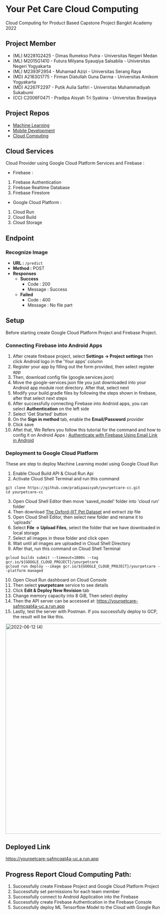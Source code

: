 # Your Pet Care Cloud Computing

Cloud Computing for Product Based Capstone Project Bangkit Academy 2022

## Project Member
* (ML) M2281G2425 - Dimas Rumekso Putra - Universitas Negeri Medan
* (ML) M2015G1410 - Futura Milyana Syauqiya Salsabila - Universitas Negeri Yogyakarta
* (ML) M2393F2954 - Muhamad Azizi - Universitas Serang Raya
* (MD) A2183G1775 - Firman Diatullah Guna Darma - Universitas Amikom Yogyakarta
* (MD) A2267F2297 - Putik Aulia Safitri - Universitas Muhammadiyah Sukabumi
* (CC) C2006F0471 - Pradipa Aisyah Tri Syakina - Universitas Brawijaya

## Project Repos
* [Machine Learning](https://github.com/memelabela/yourpetcare-ml)
* [Mobile Development](https://github.com/vandarma27/yourpetcare-md)
* [Cloud Computing](https://github.com/pradipaaisyah/yourpetcare-cc)

## Cloud Services

Cloud Provider using Google Cloud Platform Services and Firebase :

* Firebase :
1. Firebase Authentication
2. Firebsae Realtime Database
3. Firebase Firestore

* Google Cloud Platform :
1. Cloud Run
2. Cloud Build
3. Cloud Storage

## Endpoint
### Recognize Image

- **URL :**
  ``` /predict ```
- **Method :**
  POST
- **Responses**
  - **Success**
    - Code : 200
    - Message : Success
  - **Failed**
    - Code : 400
    - Message : No file part

## Setup
Before starting create Google Cloud Platform Project and Firebase Project.
### Connecting Firebase into Android Apps
1. After create firebase project, select **Settings -> Project settings** then click Android logo in the 'Your apps' column
2. Register your app by filling out the form provided, then select register app
3. Then, download config file (google.services.json)
4. Move the google-services.json file you just downloaded into your Android app module root directory. After that, select next
5. Modify your build.gradle files by following the steps shown in firebase, after that select next steps
6. After successfully connecting Firebase into Android apps, you can select **Authentication** on the left side
7. Select 'Get Started' button
8. On the **Sign in method** tab, enable the **Email/Password** provider
9. Click save
10. Aftet that, We Refers you follow this tutorial for the command and how to config it on Android Apps : [Authenticate with Firebase Using Email Link in Android](https://firebase.google.com/docs/auth/android/email-link-auth?authuser=0&hl=en#kotlin+ktx_1)

### Deployment to Google Cloud Platform
These are step to deploy Machine Learning model using Google Cloud Run
1. Enable Cloud Build API & Cloud Run Api
2. Activate Cloud Shell Terminal and run this command
  ``` 
  git clone https://github.com/pradipaaisyah/yourpetcare-cc.git
  cd yourpetcare-cc
  ``` 
3. Open Cloud Shell Editor then move 'saved_model' folder into 'cloud run' folder
4. Then download [The Oxford-IIIT Pet Dataset](https://www.robots.ox.ac.uk/~vgg/data/pets/) and extract zip file 
5. Open Cloud Shell Editor, then select new folder and rename it to 'uploads'
6. Select **File -> Upload Files**, select the folder that we have downloaded in local storage
7. Select all images in these folder and click open
8. Wait until all images are uploaded in Cloud Shell Directory
9. After that, run this command on Cloud Shell Terminal
```
gcloud builds submit --timeout=1800s --tag gcr.io/${GOOGLE_CLOUD_PROJECT}/yourpetcare
gcloud run deploy --image gcr.io/${GOOGLE_CLOUD_PROJECT}/yourpetcare --platform managed
```
10. Open Cloud Run dashboard on Cloud Console
11. Then select **yourpetcare** service to see details
12. Click **Edit & Deploy New Revision** tab
13. Change memory capacity into 8 GiB, Then select deploy
14. Then the API server can be accessed at: https://yourpetcare-safmcqat4a-uc.a.run.app
15. Lastly, test the server with Postman. If you successfully deploy to GCP, the result will be like this.
<img width="679" alt="2022-06-12 (4)" src="https://user-images.githubusercontent.com/99383349/173230097-060c36c2-62c0-4043-87aa-e8e46676bc04.png">

## Deployed Link
https://yourpetcare-safmcqat4a-uc.a.run.app

## Progress Report Cloud Computing Path:
1. Successfully create Firebase Project and Google Cloud Platform Project
2. Successfully set permissions for each team member
3. Successfully connect to Android Application into the Firebase
4. Successfully create Firebase Authentication in the Firebase Console
5. Successfully deploy ML Tensorflow Model to the Cloud with Google Run
